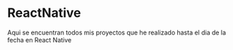 # ReactNative
Aqui se encuentran todos mis proyectos que he realizado hasta el dia de la fecha en React Native
